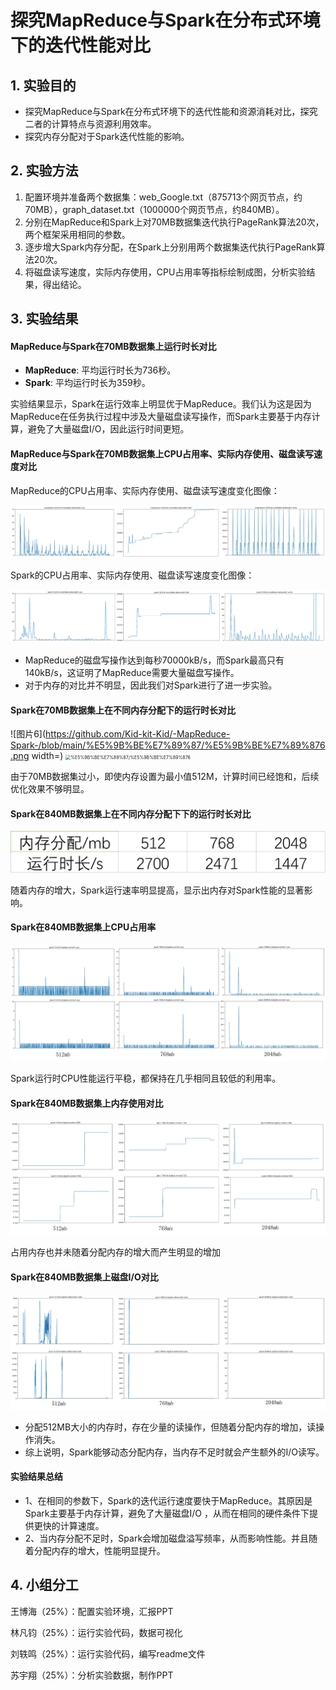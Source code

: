 # 探究MapReduce与Spark在分布式环境下的迭代性能对比

## 1. 实验目的

- 探究MapReduce与Spark在分布式环境下的迭代性能和资源消耗对比，探究二者的计算特点与资源利用效率。
- 探究内存分配对于Spark迭代性能的影响。

## 2. 实验方法

1. 配置环境并准备两个数据集：web_Google.txt（875713个网页节点，约70MB），graph_dataset.txt（1000000个网页节点，约840MB）。
2. 分别在MapReduce和Spark上对70MB数据集迭代执行PageRank算法20次，两个框架采用相同的参数。
3. 逐步增大Spark内存分配，在Spark上分别用两个数据集迭代执行PageRank算法20次。
4. 将磁盘读写速度，实际内存使用，CPU占用率等指标绘制成图，分析实验结果，得出结论。

## 3. 实验结果

#### MapReduce与Spark在70MB数据集上运行时长对比

- **MapReduce**: 平均运行时长为736秒。
- **Spark**: 平均运行时长为359秒。

实验结果显示，Spark在运行效率上明显优于MapReduce。我们认为这是因为MapReduce在任务执行过程中涉及大量磁盘读写操作，而Spark主要基于内存计算，避免了大量磁盘I/O，因此运行时间更短。

#### MapReduce与Spark在70MB数据集上CPU占用率、实际内存使用、磁盘读写速度对比

MapReduce的CPU占用率、实际内存使用、磁盘读写速度变化图像：

![图片1.png](https://github.com/Kid-kit-Kid/-MapReduce-Spark-/blob/main/%E5%9B%BE%E7%89%87/%E5%9B%BE%E7%89%871.png)

Spark的CPU占用率、实际内存使用、磁盘读写速度变化图像：

![图片2.png](https://github.com/Kid-kit-Kid/-MapReduce-Spark-/blob/main/%E5%9B%BE%E7%89%87/%E5%9B%BE%E7%89%872.png)

- MapReduce的磁盘写操作达到每秒70000kB/s，而Spark最高只有140kB/s，这证明了MapReduce需要大量磁盘写操作。
- 对于内存的对比并不明显，因此我们对Spark进行了进一步实验。

#### Spark在70MB数据集上在不同内存分配下的运行时长对比

![图片6](https://github.com/Kid-kit-Kid/-MapReduce-Spark-/blob/main/%E5%9B%BE%E7%89%87/%E5%9B%BE%E7%89%876.png width=)
<img src="https://github.com/Kid-kit-Kid/-MapReduce-Spark-/blob/main/%E5%9B%BE%E7%89%87/%E5%9B%BE%E7%89%876" alt="%E5%9B%BE%E7%89%87/%E5%9B%BE%E7%89%876" style="zoom:50%;" />

由于70MB数据集过小，即使内存设置为最小值512M，计算时间已经饱和，后续优化效果不够明显。

#### Spark在840MB数据集上在不同内存分配下下的运行时长对比

![图片7](https://github.com/Kid-kit-Kid/-MapReduce-Spark-/blob/main/%E5%9B%BE%E7%89%87/%E5%9B%BE%E7%89%877.png)

随着内存的增大，Spark运行速率明显提高，显示出内存对Spark性能的显著影响。

#### Spark在840MB数据集上CPU占用率

![图片3](https://github.com/Kid-kit-Kid/-MapReduce-Spark-/blob/main/%E5%9B%BE%E7%89%87/%E5%9B%BE%E7%89%873.png)

Spark运行时CPU性能运行平稳，都保持在几乎相同且较低的利用率。

#### Spark在840MB数据集上内存使用对比

![图片4](https://github.com/Kid-kit-Kid/-MapReduce-Spark-/blob/main/%E5%9B%BE%E7%89%87/%E5%9B%BE%E7%89%874.png)

占用内存也并未随着分配内存的增大而产生明显的增加

#### Spark在840MB数据集上磁盘I/O对比

![图片5](https://github.com/Kid-kit-Kid/-MapReduce-Spark-/blob/main/%E5%9B%BE%E7%89%87/%E5%9B%BE%E7%89%875.png)

- 分配512MB大小的内存时，存在少量的读操作，但随着分配内存的增加，读操作消失。
- 综上说明，Spark能够动态分配内存，当内存不足时就会产生额外的I/O读写。

#### 实验结果总结

- 1、在相同的参数下，Spark的迭代运行速度要快于MapReduce。其原因是Spark主要基于内存计算，避免了大量磁盘I/O ，从而在相同的硬件条件下提供更快的计算速度。
- 2、当内存分配不足时，Spark会增加磁盘溢写频率，从而影响性能。并且随着分配内存的增大，性能明显提升。

## 4. 小组分工

王博海（25%）：配置实验环境，汇报PPT 

林凡钧（25%）：运行实验代码，数据可视化 

刘轶鸣（25%）：运行实验代码，编写readme文件 

苏宇翔（25%）：分析实验数据，制作PPT 

